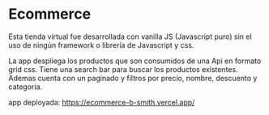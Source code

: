 # Ecommerce
Esta tienda virtual fue desarrollada con vanilla JS (Javascript puro) sin el uso de ningún framework o librería de Javascript y css.

La app despliega los productos que son consumidos de una Api en formato grid css. Tiene una search bar para buscar los productos existentes.
Ademas cuenta con un paginado y filtros por precio, nombre, descuento y categoria.

app deployada: https://ecommerce-b-smith.vercel.app/

